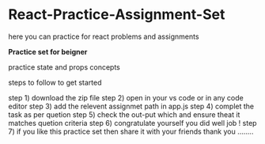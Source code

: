 # React-Practice-Assignment-Set
here you can practice for react problems and assignments

**Practice set for beigner**

practice state and props concepts

steps to follow to get started 

step 1) download the zip file 
step 2) open in your vs code or in any code editor
step 3) add the relevent assignmet path in app.js
step 4) complet the task as per quetion 
step 5) check the out-put which and ensure theat it matches quetion criteria 
step 6) congratulate yourself you did well job !
step 7) if you like this practice set then share it with your friends thank you ........
